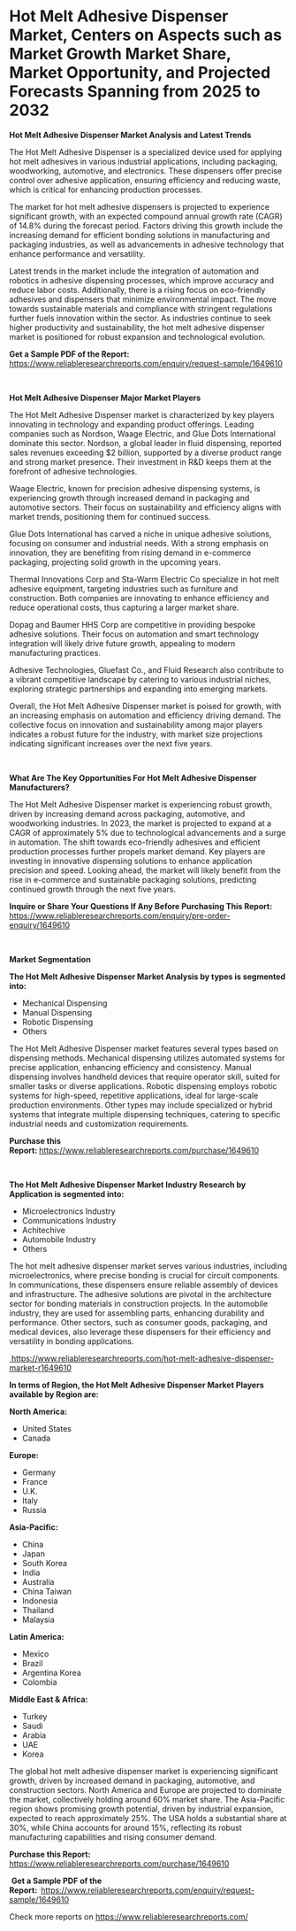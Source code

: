 <p><h1>Hot Melt Adhesive Dispenser Market, Centers on Aspects such as Market Growth Market Share, Market Opportunity, and Projected Forecasts Spanning from 2025 to 2032</h1></p><p><strong>Hot Melt Adhesive Dispenser Market Analysis and Latest Trends</strong></p>
<p><p>The Hot Melt Adhesive Dispenser is a specialized device used for applying hot melt adhesives in various industrial applications, including packaging, woodworking, automotive, and electronics. These dispensers offer precise control over adhesive application, ensuring efficiency and reducing waste, which is critical for enhancing production processes.</p><p>The market for hot melt adhesive dispensers is projected to experience significant growth, with an expected compound annual growth rate (CAGR) of 14.8% during the forecast period. Factors driving this growth include the increasing demand for efficient bonding solutions in manufacturing and packaging industries, as well as advancements in adhesive technology that enhance performance and versatility.</p><p>Latest trends in the market include the integration of automation and robotics in adhesive dispensing processes, which improve accuracy and reduce labor costs. Additionally, there is a rising focus on eco-friendly adhesives and dispensers that minimize environmental impact. The move towards sustainable materials and compliance with stringent regulations further fuels innovation within the sector. As industries continue to seek higher productivity and sustainability, the hot melt adhesive dispenser market is positioned for robust expansion and technological evolution.</p></p>
<p><strong>Get a Sample PDF of the Report:&nbsp;</strong> <a href="https://www.reliableresearchreports.com/enquiry/request-sample/1649610?utm_campaign=2215&utm_medium=2&utm_source=Github&utm_content=ia&utm_term=09042025&utm_id=hot-melt-adhesive-dispenser">https://www.reliableresearchreports.com/enquiry/request-sample/1649610</a></p>
<p>&nbsp;</p>
<p><strong>Hot Melt Adhesive Dispenser Major Market Players</strong></p>
<p><p>The Hot Melt Adhesive Dispenser market is characterized by key players innovating in technology and expanding product offerings. Leading companies such as Nordson, Waage Electric, and Glue Dots International dominate this sector. Nordson, a global leader in fluid dispensing, reported sales revenues exceeding $2 billion, supported by a diverse product range and strong market presence. Their investment in R&D keeps them at the forefront of adhesive technologies.</p><p>Waage Electric, known for precision adhesive dispensing systems, is experiencing growth through increased demand in packaging and automotive sectors. Their focus on sustainability and efficiency aligns with market trends, positioning them for continued success.</p><p>Glue Dots International has carved a niche in unique adhesive solutions, focusing on consumer and industrial needs. With a strong emphasis on innovation, they are benefiting from rising demand in e-commerce packaging, projecting solid growth in the upcoming years.</p><p>Thermal Innovations Corp and Sta-Warm Electric Co specialize in hot melt adhesive equipment, targeting industries such as furniture and construction. Both companies are innovating to enhance efficiency and reduce operational costs, thus capturing a larger market share.</p><p>Dopag and Baumer HHS Corp are competitive in providing bespoke adhesive solutions. Their focus on automation and smart technology integration will likely drive future growth, appealing to modern manufacturing practices.</p><p>Adhesive Technologies, Gluefast Co., and Fluid Research also contribute to a vibrant competitive landscape by catering to various industrial niches, exploring strategic partnerships and expanding into emerging markets.</p><p>Overall, the Hot Melt Adhesive Dispenser market is poised for growth, with an increasing emphasis on automation and efficiency driving demand. The collective focus on innovation and sustainability among major players indicates a robust future for the industry, with market size projections indicating significant increases over the next five years.</p></p>
<p>&nbsp;</p>
<p><strong>What Are The Key Opportunities For Hot Melt Adhesive Dispenser Manufacturers?</strong></p>
<p><p>The Hot Melt Adhesive Dispenser market is experiencing robust growth, driven by increasing demand across packaging, automotive, and woodworking industries. In 2023, the market is projected to expand at a CAGR of approximately 5% due to technological advancements and a surge in automation. The shift towards eco-friendly adhesives and efficient production processes further propels market demand. Key players are investing in innovative dispensing solutions to enhance application precision and speed. Looking ahead, the market will likely benefit from the rise in e-commerce and sustainable packaging solutions, predicting continued growth through the next five years.</p></p>
<p><strong>Inquire or Share Your Questions If Any Before Purchasing This Report:</strong> <a href="https://www.reliableresearchreports.com/enquiry/pre-order-enquiry/1649610?utm_campaign=2215&utm_medium=2&utm_source=Github&utm_content=ia&utm_term=09042025&utm_id=hot-melt-adhesive-dispenser">https://www.reliableresearchreports.com/enquiry/pre-order-enquiry/1649610</a></p>
<p>&nbsp;</p>
<p><strong>Market Segmentation</strong></p>
<p><strong>The Hot Melt Adhesive Dispenser Market Analysis by types is segmented into:</strong></p>
<p><ul><li>Mechanical Dispensing</li><li>Manual Dispensing</li><li>Robotic Dispensing</li><li>Others</li></ul></p>
<p><p>The Hot Melt Adhesive Dispenser market features several types based on dispensing methods. Mechanical dispensing utilizes automated systems for precise application, enhancing efficiency and consistency. Manual dispensing involves handheld devices that require operator skill, suited for smaller tasks or diverse applications. Robotic dispensing employs robotic systems for high-speed, repetitive applications, ideal for large-scale production environments. Other types may include specialized or hybrid systems that integrate multiple dispensing techniques, catering to specific industrial needs and customization requirements.</p></p>
<p><strong>Purchase this Report:&nbsp;</strong><a href="https://www.reliableresearchreports.com/purchase/1649610?utm_campaign=2215&utm_medium=2&utm_source=Github&utm_content=ia&utm_term=09042025&utm_id=hot-melt-adhesive-dispenser">https://www.reliableresearchreports.com/purchase/1649610</a></p>
<p>&nbsp;</p>
<p><strong>The Hot Melt Adhesive Dispenser Market Industry Research by Application is segmented into:</strong></p>
<p><ul><li>Microelectronics Industry</li><li>Communications Industry</li><li>Achitechive</li><li>Automobile Industry</li><li>Others</li></ul></p>
<p><p>The hot melt adhesive dispenser market serves various industries, including microelectronics, where precise bonding is crucial for circuit components. In communications, these dispensers ensure reliable assembly of devices and infrastructure. The adhesive solutions are pivotal in the architecture sector for bonding materials in construction projects. In the automobile industry, they are used for assembling parts, enhancing durability and performance. Other sectors, such as consumer goods, packaging, and medical devices, also leverage these dispensers for their efficiency and versatility in bonding applications.</p></p>
<p><a href="https://www.reliableresearchreports.com/hot-melt-adhesive-dispenser-market-r1649610?utm_campaign=2215&utm_medium=2&utm_source=Github&utm_content=ia&utm_term=09042025&utm_id=hot-melt-adhesive-dispenser">&nbsp;https://www.reliableresearchreports.com/hot-melt-adhesive-dispenser-market-r1649610</a></p>
<p><strong>In terms of Region, the Hot Melt Adhesive Dispenser Market Players available by Region are:</strong></p>
<p>
    <p> <strong> North America: </strong>
        <ul>
            <li>United States</li>
            <li>Canada</li>
        </ul>
        </p> 
    <p> <strong> Europe: </strong>
        <ul>
            <li>Germany</li>
            <li>France</li>
            <li>U.K.</li>
            <li>Italy</li>
            <li>Russia</li>
        </ul>
        </p> 
    <p> <strong> Asia-Pacific: </strong>
        <ul>
            <li>China</li>
            <li>Japan</li>
            <li>South Korea</li>
            <li>India</li>
            <li>Australia</li>
            <li>China Taiwan</li>
            <li>Indonesia</li>
            <li>Thailand</li>
            <li>Malaysia</li>
        </ul>
        </p> 
    <p> <strong> Latin America: </strong>
        <ul>
            <li>Mexico</li>
            <li>Brazil</li>
            <li>Argentina Korea</li>
            <li>Colombia</li>
        </ul>
        </p> 
    <p> <strong> Middle East & Africa: </strong>
        <ul>
            <li>Turkey</li>
            <li>Saudi</li>
            <li>Arabia</li>
            <li>UAE</li>
            <li>Korea</li>
        </ul>
    </p>
    </p>
<p><p>The global hot melt adhesive dispenser market is experiencing significant growth, driven by increased demand in packaging, automotive, and construction sectors. North America and Europe are projected to dominate the market, collectively holding around 60% market share. The Asia-Pacific region shows promising growth potential, driven by industrial expansion, expected to reach approximately 25%. The USA holds a substantial share at 30%, while China accounts for around 15%, reflecting its robust manufacturing capabilities and rising consumer demand.</p></p>
<p><strong>Purchase this Report: </strong><a href="https://www.reliableresearchreports.com/purchase/1649610?utm_campaign=2215&utm_medium=2&utm_source=Github&utm_content=ia&utm_term=09042025&utm_id=hot-melt-adhesive-dispenser">https://www.reliableresearchreports.com/purchase/1649610</a></p>
<p>&nbsp;<strong>Get a Sample PDF of the Report:&nbsp;&nbsp;</strong><a href="https://www.reliableresearchreports.com/enquiry/request-sample/1649610?utm_campaign=2215&utm_medium=2&utm_source=Github&utm_content=ia&utm_term=09042025&utm_id=hot-melt-adhesive-dispenser">https://www.reliableresearchreports.com/enquiry/request-sample/1649610</a></p>
<p><strong></strong></p>
<p>Check more reports on <a href="https://www.reliableresearchreports.com/?utm_campaign=2215&utm_medium=2&utm_source=Github&utm_content=ia&utm_term=09042025&utm_id=hot-melt-adhesive-dispenser">https://www.reliableresearchreports.com/</a></p>